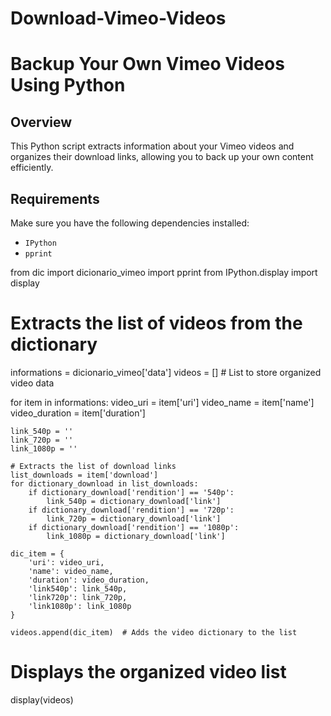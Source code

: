 # Download-Vimeo-Videos
# Backup Your Own Vimeo Videos Using Python

## Overview
This Python script extracts information about your Vimeo videos and organizes their download links, allowing you to back up your own content efficiently.

## Requirements
Make sure you have the following dependencies installed:
- `IPython`
- `pprint`

from dic import dicionario_vimeo
import pprint
from IPython.display import display

# Extracts the list of videos from the dictionary
informations = dicionario_vimeo['data']
videos = []  # List to store organized video data

for item in informations:
    video_uri = item['uri']
    video_name = item['name']
    video_duration = item['duration']
        
    link_540p = ''
    link_720p = ''
    link_1080p = ''
    
    # Extracts the list of download links
    list_downloads = item['download']
    for dictionary_download in list_downloads:
        if dictionary_download['rendition'] == '540p':
            link_540p = dictionary_download['link']
        if dictionary_download['rendition'] == '720p':
            link_720p = dictionary_download['link']
        if dictionary_download['rendition'] == '1080p':
            link_1080p = dictionary_download['link']
            
    dic_item = {
        'uri': video_uri,
        'name': video_name,
        'duration': video_duration,
        'link540p': link_540p,
        'link720p': link_720p,
        'link1080p': link_1080p
    }
    
    videos.append(dic_item)  # Adds the video dictionary to the list

# Displays the organized video list
display(videos)


